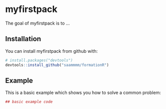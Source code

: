 
<!-- README.md is generated from README.Rmd. Please edit that file -->
myfirstpack
===========

The goal of myfirstpack is to ...

Installation
------------

You can install myfirstpack from github with:

``` r
# install.packages("devtools")
devtools::install_github("saammmm/formationR")
```

Example
-------

This is a basic example which shows you how to solve a common problem:

``` r
## basic example code
```
